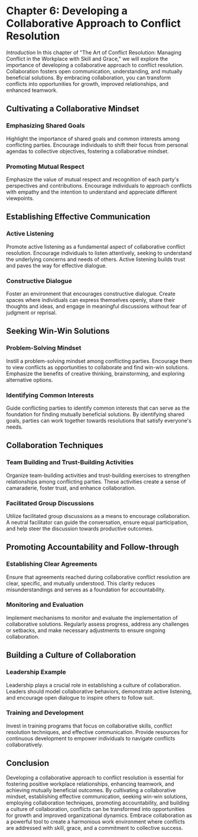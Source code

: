 Chapter 6: Developing a Collaborative Approach to Conflict Resolution
=====================================================================

*Introduction* In this chapter of "The Art of Conflict Resolution: Managing Conflict in the Workplace with Skill and Grace," we will explore the importance of developing a collaborative approach to conflict resolution. Collaboration fosters open communication, understanding, and mutually beneficial solutions. By embracing collaboration, you can transform conflicts into opportunities for growth, improved relationships, and enhanced teamwork.

Cultivating a Collaborative Mindset
-----------------------------------

### Emphasizing Shared Goals

Highlight the importance of shared goals and common interests among conflicting parties. Encourage individuals to shift their focus from personal agendas to collective objectives, fostering a collaborative mindset.

### Promoting Mutual Respect

Emphasize the value of mutual respect and recognition of each party's perspectives and contributions. Encourage individuals to approach conflicts with empathy and the intention to understand and appreciate different viewpoints.

Establishing Effective Communication
------------------------------------

### Active Listening

Promote active listening as a fundamental aspect of collaborative conflict resolution. Encourage individuals to listen attentively, seeking to understand the underlying concerns and needs of others. Active listening builds trust and paves the way for effective dialogue.

### Constructive Dialogue

Foster an environment that encourages constructive dialogue. Create spaces where individuals can express themselves openly, share their thoughts and ideas, and engage in meaningful discussions without fear of judgment or reprisal.

Seeking Win-Win Solutions
-------------------------

### Problem-Solving Mindset

Instill a problem-solving mindset among conflicting parties. Encourage them to view conflicts as opportunities to collaborate and find win-win solutions. Emphasize the benefits of creative thinking, brainstorming, and exploring alternative options.

### Identifying Common Interests

Guide conflicting parties to identify common interests that can serve as the foundation for finding mutually beneficial solutions. By identifying shared goals, parties can work together towards resolutions that satisfy everyone's needs.

Collaboration Techniques
------------------------

### Team Building and Trust-Building Activities

Organize team-building activities and trust-building exercises to strengthen relationships among conflicting parties. These activities create a sense of camaraderie, foster trust, and enhance collaboration.

### Facilitated Group Discussions

Utilize facilitated group discussions as a means to encourage collaboration. A neutral facilitator can guide the conversation, ensure equal participation, and help steer the discussion towards productive outcomes.

Promoting Accountability and Follow-through
-------------------------------------------

### Establishing Clear Agreements

Ensure that agreements reached during collaborative conflict resolution are clear, specific, and mutually understood. This clarity reduces misunderstandings and serves as a foundation for accountability.

### Monitoring and Evaluation

Implement mechanisms to monitor and evaluate the implementation of collaborative solutions. Regularly assess progress, address any challenges or setbacks, and make necessary adjustments to ensure ongoing collaboration.

Building a Culture of Collaboration
-----------------------------------

### Leadership Example

Leadership plays a crucial role in establishing a culture of collaboration. Leaders should model collaborative behaviors, demonstrate active listening, and encourage open dialogue to inspire others to follow suit.

### Training and Development

Invest in training programs that focus on collaborative skills, conflict resolution techniques, and effective communication. Provide resources for continuous development to empower individuals to navigate conflicts collaboratively.

Conclusion
----------

Developing a collaborative approach to conflict resolution is essential for fostering positive workplace relationships, enhancing teamwork, and achieving mutually beneficial outcomes. By cultivating a collaborative mindset, establishing effective communication, seeking win-win solutions, employing collaboration techniques, promoting accountability, and building a culture of collaboration, conflicts can be transformed into opportunities for growth and improved organizational dynamics. Embrace collaboration as a powerful tool to create a harmonious work environment where conflicts are addressed with skill, grace, and a commitment to collective success.
